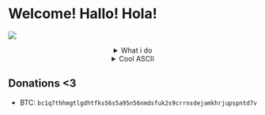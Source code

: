 # Welcome! Hallo! Hola!

![](https://komarev.com/ghpvc/?username=Vikalexea&color=blue)
<br>

<details style='text-align: center;' align='center'>
  <summary> What i do </summary>
  <p style="text-align: center;"align="center">=> I am currently working on Bitcoin related project such as OP Scripts for escrows</a></p>
</details>
<details style='text-align: center;' align='center'>
  <summary> Cool ASCII </summary>
  <p style="text-align: center;"align="center"> .
`█████▀▀▀▀▀█████
██▀░░▄░▄░░░░▀██
█░░░▀█▀▀▀▀▄░░░█
█░░░░█▄▄▄▄▀░░░█
█░░░░█░░░░█░░░█
██▄░▀▀█▀█▀░░▄██
█████▄▄▄▄▄█████`
 </a></p>
</details>

## Donations <3
- BTC: `bc1q7thhmgtlgdhtfks56s5a95n56nmdsfuk2s9crrnsdejamkhrjupspntd7v`
